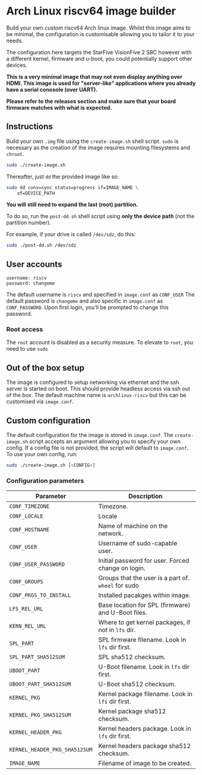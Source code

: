 # Arch Linux riscv64 image builder

Build your own custom riscv64 Arch linux image. Whilst this image aims to be
minimal, the configuration is customisable allowing you to tailor it to your
needs.

The configuration here targets the StarFive VisionFive 2 SBC however with a
different kernel, firmware and u-boot, you could potentially support
other devices.

**This is a very minimal image that may not even display anything over HDMI.
This image is used for "server-like" applications where you already have a
serial conosole (over UART).**

**Please refer to the releases section and make sure that your board firmware
matches with what is expected.**

## Instructions
Build your own `.img` file using the `create-image.sh` shell script. `sudo` is
necessary as the creation of the image requires mounting filesystems and
`chroot`.
```bash
sudo ./create-image.sh
```

Thereafter,
just `dd` the provided image like so:
```bash
sudo dd conv=sync status=progress if=IMAGE_NAME \
    of=DEVICE_PATH
```

**You will still need to expand the last (root) partition.**

To do so, run the `post-dd.sh` shell script using **only the device path**
(not the partition number).

For example, if your drive is called `/dev/sdz`, do this:

```bash
sudo ./post-dd.sh /dev/sdz
```
## User accounts
```
username: riscv
password: changeme
```
The default username is `riscv` and specified in `image.conf` as `CONF_USER`
The default password is `changeme` and also specific in `image.conf` as
`CONF_PASSWORD`. Upon first login, you'll be prompted to change this password.

### Root access
The `root` account is disabled as a security measure. To elevate to `root`,
you need to use `sudo`

## Out of the box setup
The image is configured to setup networking via ethernet and the ssh server is
started on boot. This should provide headless access via ssh out of the box.
The default machine name is `archlinux-riscv` but this can be customised via
`image.conf`.

## Custom configuration
The default configuration for the image is stored in `image.conf`. The
`create-image.sh` script accepts an argument allowing you to specify your
own config. If a config file is not provided, the script will default to
`image.conf`. To use your own config, run:
```bash
sudo ./create-image.sh [<CONFIG>]
```
### Configuration parameters
| Parameter                     | Description                                         |
| ----------------------        | --------------------------------------------------- |
| `CONF_TIMEZONE`               | Timezone.                                           |
| `CONF_LOCALE`                 | Locale                                              |
| `CONF_HOSTNAME`               | Name of machine on the network.                     |
| `CONF_USER`                   | Username of sudo-capable user.                      |
| `CONF_USER_PASSWORD`          | Initial password for user. Forced change on login.  |
| `CONF_GROUPS`                 | Groups that the user is a part of. `wheel` for sudo |
| `CONF_PKGS_TO_INSTALL`        | Installed pacakges within image.                    |
| `LFS_REL_URL`                 | Base location for SPL (firmware) and U-Boot files.  |
| `KERN_REL_URL`                | Where to get kernel packages, if not in `lfs` dir.  |
| `SPL_PART`                    | SPL firmware filename. Look in `lfs` dir first.     |
| `SPL_PART_SHA512SUM`          | SPL sha512 checksum.                                |
| `UBOOT_PART`                  | U-Boot filename. Look in `lfs` dir first.           |
| `UBOOT_PART_SHA512SUM`        | U-Boot sha512 checksum.                             |
| `KERNEL_PKG`                  | Kernel package filename. Look in `lfs` dir first.   |
| `KERNEL_PKG_SHA512SUM`        | Kernel package sha512 checksum.                     |
| `KERNEL_HEADER_PKG`           | Kernel headers package. Look in `lfs` dir first.    |
| `KERNEL_HEADER_PKG_SHA512SUM` | Kernel headers package sha512 checksum.             |
| `IMAGE_NAME`                  | Filename of image to be created.                    |


